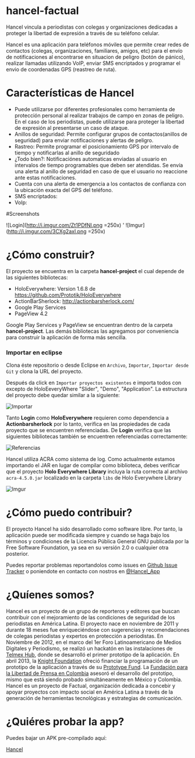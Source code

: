 hancel-factual
==============

Hancel vincula a periodistas con colegas y organizaciones dedicadas a proteger la libertad de expresión a través de su teléfono celular.

Hancel es una aplicación para teléfonos móviles que permite crear redes de contactos (colegas, organizaciones, familiares, amigos, etc) para el envío de notificaciones al encontrarse en situacion de peligro (botón de pánico), realizar llamadas utilizando VoIP, enviar SMS encriptados y programar el envio de coordenadas GPS (reastreo de ruta).  

# Características de Hancel

* Puede utilizarse por diferentes profesionales como herramienta de protección personal al realizar trabajos de campo en zonas de peligro. En el caso de los periodistas, puede utilizarse para proteger la libertad de expresión al presentarse un caso de ataque. 
* Anillos de seguridad: Permite configurar grupos de contactos(anillos de seguridad) para enviar notificaciones y alertas de peligro. 
* Rastreo: Permite programar el posicionamiento GPS por intervalo de tiempo y notificarlas al anillo de seguridado
* ¿Todo bien?: Notificaciónes automaticas enviadas al usuario en intervalos de tiempo programables que deben ser atendidas. Se envía una alerta al anillo de seguridad en caso de que el usuario no reaccione ante estas notificaciones.
* Cuenta con una alerta de emergencia a los contactos de confianza con la ubicación exacta del GPS del teléfono.
* SMS encriptados:
* VoIp:


#Screenshots

![Login](http://i.imgur.com/Zt1PDfNl.png =250x) ' ![Imgur](http://i.imgur.com/3CXg2axl.png =250x)

# ¿Cómo construir?

El proyecto se encuentra en la carpeta **hancel-project** el cual depende de las siguientes bibliotecas:

* HoloEverywhere: Version 1.6.8 de https://github.com/Prototik/HoloEverywhere
* ActionBarSherlock: http://actionbarsherlock.com/
* Google Play Services
* PageView 4.2

Google Play Services y PageView se encuentran dentro de la carpeta **hancel-project**.  Las demás bibliotecas las agregamos por conveniencia para construir la aplicación de forma más sencilla.

### Importar en eclipse

Clona éste repositorio o desde Eclipse en `Archivo`, `Importar`, `Importar desde Git` y clona la URL del proyecto. 

Después da click en `Importar proyectos existentes` e importa todos con excepto de HoloEeveryWhere "Slider", "Demo", "Application". La estructura del proyecto debe quedar similar a la siguiente:

![Importar](http://i.imgur.com/PG8ir28.png)

Tanto **Login** como **HoloEverywhere** requieren como dependencia a **Actionbarsherlock** por lo tanto, verifica en las propiedades de cada proyecto que se encuentren referenciadas. De **Login** verifica que las siguientes bibliotecas también se encuentren referenciadas correctamente: 

![Referencias](http://i.imgur.com/yoWKBan.png)

Hancel utiliza ACRA como sistema de log. Como actualmente estamos importando el JAR en lugar de compilar como biblioteca, debes verificar que el proyecto **Holo Everywhere Library** incluya la ruta correcta al archivo `acra-4.5.0.jar` localizado en la carpeta `libs` de Holo Everywhere Library

![Imgur](http://i.imgur.com/Xeh2JSc.png)

# ¿Cómo puedo contribuir?

El proyecto Hancel ha sido desarrollado como software libre. Por tanto, la aplicación puede ser modificada siempre y cuando se haga bajo los términos y condiciones de la Licencia Pública General GNU publicada por la Free Software Foundation, ya sea en su versión 2.0 o cualquier otra posterior.

Puedes reportar problemas reportandolos como issues en [Github Issue Tracker](https://github.com/juanjcsr/hancel-factual/issues) o poniendote en contacto con nostros en [@Hancel_App](https://twitter.com/Hancel_App)

# ¿Quíenes somos?

Hancel es un proyecto de un grupo de reporteros y editores que buscan contribuir con el mejoramiento de las condiciones de seguridad de los periodistas en América Latina. El proyecto nace en noviembre de 2011 y durante 18 meses fue enriqueciéndose con sugerencias y recomendaciones de colegas periodistas y expertos en protección a periodistas. En Noviembre de 2012, en el marco del 1er Foro Latinoamericano de Medios Digitales y Periodismo, se realizó un hackatón en las instalaciones de [Telmex Hub](http://www.telmexhub.com/), donde se desarrolló el primer prototipo de la aplicación. En abril 2013, la [Knight Foundation](http://www.knightfoundation.org/) ofreció financiar la programación de un prototipo de la aplicación a través de su [Prototype Fund](http://www.knightfoundation.org/blogs/knightblog/2012/6/18/knight-prototype-fund-building-and-testing-new-ideas-push-media-innovation-forward/). 
La [Fundación para la Libertad de Prensa en Colombia](http://www.flip.org.co/) asesoró el desarrollo del prototipo, mismo que está siendo probado simultáneamente en México y Colombia. Hancel es un proyecto de Factual, organización dedicada a concebir y apoyar proyectos con impacto social en América Latina a través de la generación de herramientas tecnológicas y estrategias de comunicación.


# ¿Quiéres probar la app?

Puedes bajar un APK pre-compilado aquí:

[Hancel](https://github.com/juanjcsr/Hancel/blob/master/hancel-project/bin/Login.apk?raw=true)
